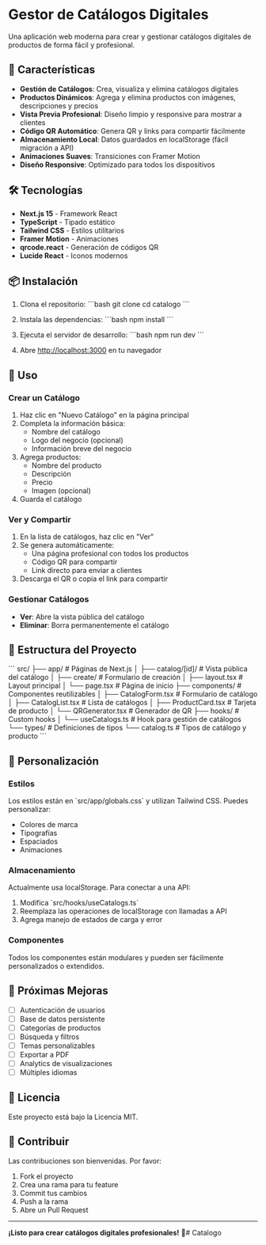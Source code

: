 # Gestor de Catálogos Digitales

Una aplicación web moderna para crear y gestionar catálogos digitales de productos de forma fácil y profesional.

## 🚀 Características

- **Gestión de Catálogos**: Crea, visualiza y elimina catálogos digitales
- **Productos Dinámicos**: Agrega y elimina productos con imágenes, descripciones y precios
- **Vista Previa Profesional**: Diseño limpio y responsive para mostrar a clientes
- **Código QR Automático**: Genera QR y links para compartir fácilmente
- **Almacenamiento Local**: Datos guardados en localStorage (fácil migración a API)
- **Animaciones Suaves**: Transiciones con Framer Motion
- **Diseño Responsive**: Optimizado para todos los dispositivos

## 🛠️ Tecnologías

- **Next.js 15** - Framework React
- **TypeScript** - Tipado estático
- **Tailwind CSS** - Estilos utilitarios
- **Framer Motion** - Animaciones
- **qrcode.react** - Generación de códigos QR
- **Lucide React** - Iconos modernos

## 📦 Instalación

1. Clona el repositorio:
\`\`\`bash
git clone <tu-repositorio>
cd catalogo
\`\`\`

2. Instala las dependencias:
\`\`\`bash
npm install
\`\`\`

3. Ejecuta el servidor de desarrollo:
\`\`\`bash
npm run dev
\`\`\`

4. Abre [http://localhost:3000](http://localhost:3000) en tu navegador

## 🎯 Uso

### Crear un Catálogo

1. Haz clic en "Nuevo Catálogo" en la página principal
2. Completa la información básica:
   - Nombre del catálogo
   - Logo del negocio (opcional)
   - Información breve del negocio
3. Agrega productos:
   - Nombre del producto
   - Descripción
   - Precio
   - Imagen (opcional)
4. Guarda el catálogo

### Ver y Compartir

1. En la lista de catálogos, haz clic en "Ver"
2. Se genera automáticamente:
   - Una página profesional con todos los productos
   - Código QR para compartir
   - Link directo para enviar a clientes
3. Descarga el QR o copia el link para compartir

### Gestionar Catálogos

- **Ver**: Abre la vista pública del catálogo
- **Eliminar**: Borra permanentemente el catálogo

## 📁 Estructura del Proyecto

\`\`\`
src/
├── app/                    # Páginas de Next.js
│   ├── catalog/[id]/      # Vista pública del catálogo
│   ├── create/            # Formulario de creación
│   ├── layout.tsx         # Layout principal
│   └── page.tsx           # Página de inicio
├── components/            # Componentes reutilizables
│   ├── CatalogForm.tsx    # Formulario de catálogo
│   ├── CatalogList.tsx    # Lista de catálogos
│   ├── ProductCard.tsx    # Tarjeta de producto
│   └── QRGenerator.tsx    # Generador de QR
├── hooks/                 # Custom hooks
│   └── useCatalogs.ts     # Hook para gestión de catálogos
└── types/                 # Definiciones de tipos
    └── catalog.ts         # Tipos de catálogo y producto
\`\`\`

## 🔧 Personalización

### Estilos
Los estilos están en \`src/app/globals.css\` y utilizan Tailwind CSS. Puedes personalizar:
- Colores de marca
- Tipografías
- Espaciados
- Animaciones

### Almacenamiento
Actualmente usa localStorage. Para conectar a una API:
1. Modifica \`src/hooks/useCatalogs.ts\`
2. Reemplaza las operaciones de localStorage con llamadas a API
3. Agrega manejo de estados de carga y error

### Componentes
Todos los componentes están modulares y pueden ser fácilmente personalizados o extendidos.

## 🚀 Próximas Mejoras

- [ ] Autenticación de usuarios
- [ ] Base de datos persistente
- [ ] Categorías de productos
- [ ] Búsqueda y filtros
- [ ] Temas personalizables
- [ ] Exportar a PDF
- [ ] Analytics de visualizaciones
- [ ] Múltiples idiomas

## 📄 Licencia

Este proyecto está bajo la Licencia MIT.

## 🤝 Contribuir

Las contribuciones son bienvenidas. Por favor:
1. Fork el proyecto
2. Crea una rama para tu feature
3. Commit tus cambios
4. Push a la rama
5. Abre un Pull Request

---

**¡Listo para crear catálogos digitales profesionales!** 🎉# Catalogo
